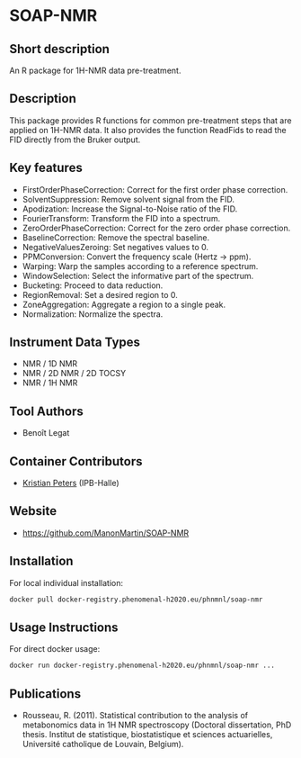 <!-- Guidance:
Logo: The logo needs have the text "Logo" inside the square bracket place holder to be recognized at the App Library.
Tool name: First single hashtag (#) will be taken as tool name.
Version: Should always go after the first hastag and before the second hastag. The line needs to respond to the regexp "^Version: (.+)" being the first group the actual version.

Fields: for the App Library, the following fields will be parsed:

# Name of the tool
Version: z.x-whatever
## Short description
## Description
## Key features
## Publications
## Screenshots
## Tool Authors 
- Author 1 and affiliation
- [Author 2](link_to_author_2) and affiliation
## Container Contributors
- Contributor 1
- [Contributor 2](link_to_contributior_2) and affiliation
## Website
## Usage Instructions

Free text with triple tick code blocks, comprising docker, ipython and galaxy usage

## Installation 

They all have to be at the second hashtag level

For screenshots, you should use the following scheme:

![screenshot](screenshots/s1.gif)
![screenshot](screenshots/s2.gif)

-->

# SOAP-NMR

## Short description

An R package for 1H-NMR data pre-treatment.

## Description

This package provides R functions for common pre-treatment steps that are applied on 1H-NMR data. It also provides the function ReadFids to read the FID directly from the Bruker output.

## Key features

- FirstOrderPhaseCorrection: Correct for the first order phase correction.
- SolventSuppression: Remove solvent signal from the FID.
- Apodization: Increase the Signal-to-Noise ratio of the FID.
- FourierTransform: Transform the FID into a spectrum.
- ZeroOrderPhaseCorrection: Correct for the zero order phase correction.
- BaselineCorrection: Remove the spectral baseline.
- NegativeValuesZeroing: Set negatives values to 0.
- PPMConversion: Convert the frequency scale (Hertz -> ppm).
- Warping: Warp the samples according to a reference spectrum.
- WindowSelection: Select the informative part of the spectrum.
- Bucketing: Proceed to data reduction.
- RegionRemoval: Set a desired region to 0.
- ZoneAggregation: Aggregate a region to a single peak.
- Normalization: Normalize the spectra.

## Instrument Data Types

- NMR / 1D NMR
- NMR / 2D NMR / 2D TOCSY
- NMR / 1H NMR

## Tool Authors 

- Benoît Legat 

## Container Contributors

- [Kristian Peters](https://github.com/korseby) (IPB-Halle)

## Website

- https://github.com/ManonMartin/SOAP-NMR

## Installation 

For local individual installation:

```bash
docker pull docker-registry.phenomenal-h2020.eu/phnmnl/soap-nmr
```

## Usage Instructions

For direct docker usage:

```bash
docker run docker-registry.phenomenal-h2020.eu/phnmnl/soap-nmr ...
```

## Publications

- Rousseau, R. (2011). Statistical contribution to the analysis of metabonomics data in 1H NMR spectroscopy (Doctoral dissertation, PhD thesis. Institut de statistique, biostatistique et sciences actuarielles, Université catholique de Louvain, Belgium).
